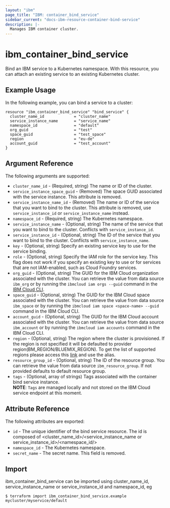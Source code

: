 ```yaml
---
layout: "ibm"
page_title: "IBM: container_bind_service"
sidebar_current: "docs-ibm-resource-container-bind-service"
description: |-
  Manages IBM container cluster.
---
```


# ibm\_container_bind_service

Bind an IBM service to a Kubernetes namespace. With this resource, you can attach an existing service to an existing Kubernetes cluster.

## Example Usage

In the following example, you can bind a service to a cluster:

```hcl
resource "ibm_container_bind_service" "bind_service" {
  cluster_name_id             = "cluster_name"
  service_instance_name       = "service_name"
  namespace_id                = "default"
  org_guid                    = "test"
  space_guid                  = "test_space"
  region                      = "eu-de"
  account_guid                = "test_account"
}
```

## Argument Reference

The following arguments are supported:

* `cluster_name_id` - (Required, string) The name or ID of the cluster.
* `service_instance_space_guid` - (Removed) The space GUID associated with the service instance. This attribute is removed.
* `service_instance_name_id` - (Removed) The name or ID of the service that you want to bind to the cluster. This attribute is removed, use `service_instance_id` or `service_instance_name` instead.
* `namespace_id` - (Required, string) The Kubernetes namespace.
* `service_instance_name` - (Optional, string) The name of the service that you want to bind to the cluster. Conflicts with `service_instance_id`.
* `service_instance_id` - (Optional, string) The ID of the service that you want to bind to the cluster. Conflicts with `service_instance_name`.
* `key` - (Optional, string) Specify an existing service key to use for the service binding.
* `role` - (Optional, string) Specify the IAM role for the service key. This flag does not work if you specify an existing key to use or for services that are not IAM-enabled, such as Cloud Foundry services.
* `org_guid` - (Optional, string) The GUID for the IBM Cloud organization associated with the cluster. You can retrieve the value from data source `ibm_org` or by running the `ibmcloud iam orgs --guid` command in the [IBM Cloud CLI](https://console.bluemix.net/docs/cli/reference/bluemix_cli/get_started.html#getting-started).
* `space_guid` - (Optional, string) The GUID for the IBM Cloud space associated with the cluster. You can retrieve the value from data source `ibm_space` or by running the `ibmcloud iam space <space-name> --guid` command in the IBM Cloud CLI.
* `account_guid` - (Optional, string) The GUID for the IBM Cloud account associated with the cluster. You can retrieve the value from data source `ibm_account` or by running the `ibmcloud iam accounts` command in the IBM Cloud CLI.
* `region` - (Optional, string) The region where the cluster is provisioned. If the region is not specified it will be defaulted to provider region(BM_REGION/BLUEMIX_REGION). To get the list of supported regions please access this [link](https://containers.bluemix.net/v1/regions) and use the alias.
* `resource_group_id` - (Optional, string) The ID of the resource group.  You can retrieve the value from data source `ibm_resource_group`. If not provided defaults to default resource group.
* `tags` - (Optional, array of strings) Tags associated with the container bind service instance.  
  **NOTE**: `Tags` are managed locally and not stored on the IBM Cloud service endpoint at this moment.

## Attribute Reference

The following attributes are exported:

* `id` - The unique identifier of the bind service resource. The id is composed of \<cluster_name_id\>/\<service_instance_name or service_instance_id\>/\<namespace_id/>
* `namespace_id` -  The Kubernetes namespace.
* `secret_name` - The secret name. This field is removed.

## Import

ibm_container_bind_service can be imported using cluster_name_id, service_instance_name or service_instance_id and namespace_id, eg

```
$ terraform import ibm_container_bind_service.example mycluster/myservice/default